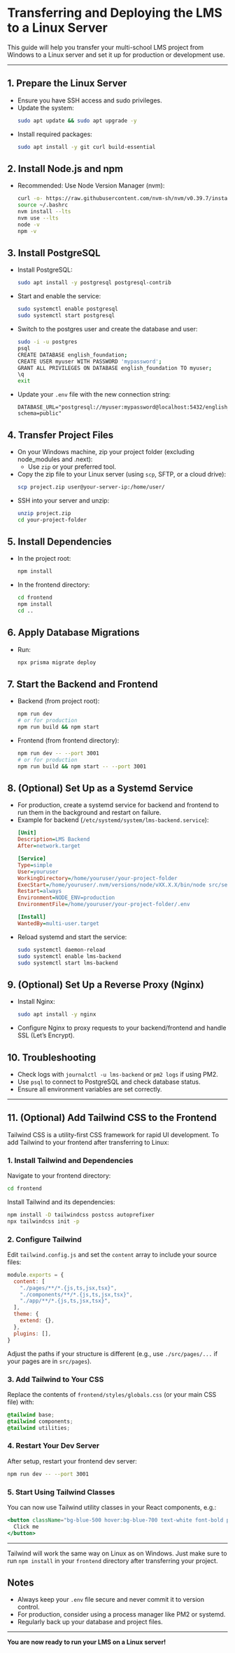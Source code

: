 # Transferring and Deploying the LMS to a Linux Server

This guide will help you transfer your multi-school LMS project from Windows to a Linux server and set it up for production or development use.

---

## 1. Prepare the Linux Server
- Ensure you have SSH access and sudo privileges.
- Update the system:
  ```sh
  sudo apt update && sudo apt upgrade -y
  ```
- Install required packages:
  ```sh
  sudo apt install -y git curl build-essential
  ```

## 2. Install Node.js and npm
- Recommended: Use Node Version Manager (nvm):
  ```sh
  curl -o- https://raw.githubusercontent.com/nvm-sh/nvm/v0.39.7/install.sh | bash
  source ~/.bashrc
  nvm install --lts
  nvm use --lts
  node -v
  npm -v
  ```

## 3. Install PostgreSQL
- Install PostgreSQL:
  ```sh
  sudo apt install -y postgresql postgresql-contrib
  ```
- Start and enable the service:
  ```sh
  sudo systemctl enable postgresql
  sudo systemctl start postgresql
  ```
- Switch to the postgres user and create the database and user:
  ```sh
  sudo -i -u postgres
  psql
  CREATE DATABASE english_foundation;
  CREATE USER myuser WITH PASSWORD 'mypassword';
  GRANT ALL PRIVILEGES ON DATABASE english_foundation TO myuser;
  \q
  exit
  ```
- Update your `.env` file with the new connection string:
  ```env
  DATABASE_URL="postgresql://myuser:mypassword@localhost:5432/english_foundation?schema=public"
  ```

## 4. Transfer Project Files
- On your Windows machine, zip your project folder (excluding node_modules and .next):
  - Use `zip` or your preferred tool.
- Copy the zip file to your Linux server (using `scp`, SFTP, or a cloud drive):
  ```sh
  scp project.zip user@your-server-ip:/home/user/
  ```
- SSH into your server and unzip:
  ```sh
  unzip project.zip
  cd your-project-folder
  ```

## 5. Install Dependencies
- In the project root:
  ```sh
  npm install
  ```
- In the frontend directory:
  ```sh
  cd frontend
  npm install
  cd ..
  ```

## 6. Apply Database Migrations
- Run:
  ```sh
  npx prisma migrate deploy
  ```

## 7. Start the Backend and Frontend
- Backend (from project root):
  ```sh
  npm run dev
  # or for production
  npm run build && npm start
  ```
- Frontend (from frontend directory):
  ```sh
  npm run dev -- --port 3001
  # or for production
  npm run build && npm start -- --port 3001
  ```

## 8. (Optional) Set Up as a Systemd Service
- For production, create a systemd service for backend and frontend to run them in the background and restart on failure.
- Example for backend (`/etc/systemd/system/lms-backend.service`):
  ```ini
  [Unit]
  Description=LMS Backend
  After=network.target

  [Service]
  Type=simple
  User=youruser
  WorkingDirectory=/home/youruser/your-project-folder
  ExecStart=/home/youruser/.nvm/versions/node/vXX.X.X/bin/node src/server.js
  Restart=always
  Environment=NODE_ENV=production
  EnvironmentFile=/home/youruser/your-project-folder/.env

  [Install]
  WantedBy=multi-user.target
  ```
- Reload systemd and start the service:
  ```sh
  sudo systemctl daemon-reload
  sudo systemctl enable lms-backend
  sudo systemctl start lms-backend
  ```

## 9. (Optional) Set Up a Reverse Proxy (Nginx)
- Install Nginx:
  ```sh
  sudo apt install -y nginx
  ```
- Configure Nginx to proxy requests to your backend/frontend and handle SSL (Let’s Encrypt).

## 10. Troubleshooting
- Check logs with `journalctl -u lms-backend` or `pm2 logs` if using PM2.
- Use `psql` to connect to PostgreSQL and check database status.
- Ensure all environment variables are set correctly.

---

## 11. (Optional) Add Tailwind CSS to the Frontend

Tailwind CSS is a utility-first CSS framework for rapid UI development. To add Tailwind to your frontend after transferring to Linux:

### 1. Install Tailwind and Dependencies
Navigate to your frontend directory:
```sh
cd frontend
```
Install Tailwind and its dependencies:
```sh
npm install -D tailwindcss postcss autoprefixer
npx tailwindcss init -p
```

### 2. Configure Tailwind
Edit `tailwind.config.js` and set the `content` array to include your source files:
```js
module.exports = {
  content: [
    "./pages/**/*.{js,ts,jsx,tsx}",
    "./components/**/*.{js,ts,jsx,tsx}",
    "./app/**/*.{js,ts,jsx,tsx}",
  ],
  theme: {
    extend: {},
  },
  plugins: [],
}
```
Adjust the paths if your structure is different (e.g., use `./src/pages/...` if your pages are in `src/pages`).

### 3. Add Tailwind to Your CSS
Replace the contents of `frontend/styles/globals.css` (or your main CSS file) with:
```css
@tailwind base;
@tailwind components;
@tailwind utilities;
```

### 4. Restart Your Dev Server
After setup, restart your frontend dev server:
```sh
npm run dev -- --port 3001
```

### 5. Start Using Tailwind Classes
You can now use Tailwind utility classes in your React components, e.g.:
```jsx
<button className="bg-blue-500 hover:bg-blue-700 text-white font-bold py-2 px-4 rounded">
  Click me
</button>
```

---

Tailwind will work the same way on Linux as on Windows. Just make sure to run `npm install` in your `frontend` directory after transferring your project.

## Notes
- Always keep your `.env` file secure and never commit it to version control.
- For production, consider using a process manager like PM2 or systemd.
- Regularly back up your database and project files.

---

**You are now ready to run your LMS on a Linux server!** 